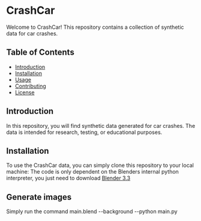 # 
# CrashCar

Welcome to CrashCar! This repository contains a collection of synthetic data for car crashes.

## Table of Contents
- [Introduction](#introduction)
- [Installation](#installation)
- [Usage](#usage)
- [Contributing](#contributing)
- [License](#license)

## Introduction
In this repository, you will find synthetic data generated for car crashes. The data is intended for research, testing, or educational purposes.

## Installation
To use the CrashCar data, you can simply clone this repository to your local machine:
The code is only dependent on the Blenders internal python interpreter, you just need to download [Blender 3.3](https://www.blender.org/download/lts/3-3/)

## Generate images

Simply run the command
<path to blender executable> main.blend --background --python main.py
